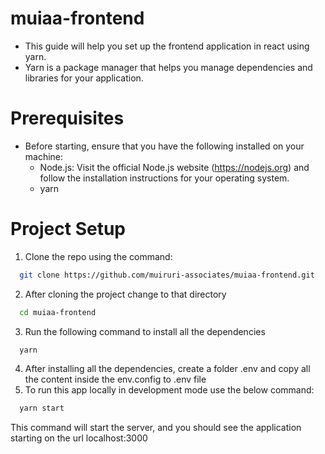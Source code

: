 # muiaa-frontend
- This guide will help you set up the frontend application in react using yarn.
- Yarn is a package manager that helps you manage dependencies and libraries for your application.

# Prerequisites
- Before starting, ensure that you have the following installed on your machine:
  - Node.js: Visit the official Node.js website (https://nodejs.org) and follow the installation instructions for your operating system.
  - yarn

# Project Setup

1. Clone the repo using the command:

```sh
  git clone https://github.com/muiruri-associates/muiaa-frontend.git
```

2. After cloning the project change to that directory

```sh
  cd muiaa-frontend
```

3. Run the following command to install all the dependencies

```sh
  yarn
```

4. After installing all the dependencies, create a folder .env and copy all the content inside the env.config to .env file
5. To run this app locally in development mode use the below command:

```sh
  yarn start
```

This command will start the server, and you should see the application starting on the url localhost:3000
